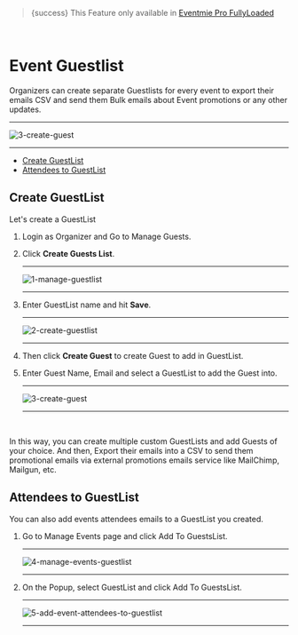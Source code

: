 > {success} This Feature only available in [Eventmie Pro FullyLoaded](https://classiebit.com/eventmie-pro-fullyloaded)

<br>

# Event Guestlist

Organizers can create separate Guestlists for every event to export their emails CSV and send them Bulk emails about Event promotions or any other updates.

---

![3-create-guest](https://eventmie-pro-docs.classiebit.com//images/fullyloaded/3-create-guest.png "3-create-guest")

---

-   [Create GuestList](#Create-GuestList)
-   [Attendees to GuestList](#Attendees-to-GuestList)

<a name="Create-GuestList"></a>

## Create GuestList

Let's create a GuestList

1. Login as Organizer and Go to Manage Guests.
2. Click **Create Guests List**.

    ***

    ![1-manage-guestlist](https://eventmie-pro-docs.classiebit.com//images/fullyloaded/1-manage-guestlist.png "1-manage-guestlist")

    ***

3. Enter GuestList name and hit **Save**.

    ***

    ![2-create-guestlist](https://eventmie-pro-docs.classiebit.com//images/fullyloaded/2-create-guestlist.png "2-create-guestlist")

    ***

4. Then click **Create Guest** to create Guest to add in GuestList.
5. Enter Guest Name, Email and select a GuestList to add the Guest into.

    ***

    ![3-create-guest](https://eventmie-pro-docs.classiebit.com//images/fullyloaded/3-create-guest.png "3-create-guest")

    ***

<br>

In this way, you can create multiple custom GuestLists and add Guests of your choice. And then, Export their emails into a CSV to send them promotional emails via external promotions emails service like MailChimp, Mailgun, etc.

<a name="Attendees-to-GuestList"></a>

## Attendees to GuestList

You can also add events attendees emails to a GuestList you created.

1. Go to Manage Events page and click Add To GuestsList.

    ***

    ![4-manage-events-guestlist](https://eventmie-pro-docs.classiebit.com//images/fullyloaded/4-manage-events-guestlist.png "4-manage-events-guestlist")

    ***

2. On the Popup, select GuestList and click Add To GuestsList.

    ***

    ![5-add-event-attendees-to-guestlist](https://eventmie-pro-docs.classiebit.com//images/v2/EventmieProFullyLoadedV2.0/5-add-event-attendees-to-guestlist.png "5-add-event-attendees-to-guestlist")

    ***
